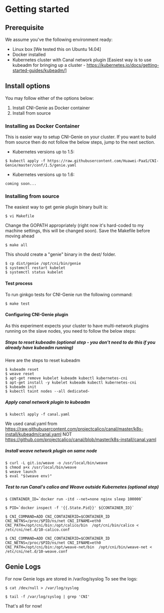 # Getting started

## Prerequisite

We assume you've the following environment ready:

* Linux box [We tested this on Ubuntu 14.04]
* Docker installed
* Kubernetes cluster with Canal network plugin [Easiest way is to use kubeadm for bringing up a cluster - https://kubernetes.io/docs/getting-started-guides/kubeadm/]

## Install options
You may follow either of the options below:
1. Install CNI-Genie as Docker container
2. Install from source

### Installing as Docker Container
This is easier way to setup CNI-Genie on your cluster. If you want to build from source then do not follow the below steps, jump to the next section.

* Kubernetes versions up to 1.5:
```
$ kubectl apply -f https://raw.githubusercontent.com/Huawei-PaaS/CNI-Genie/master/conf/1.5/genie.yaml
```

* Kubernetes versions up to 1.6:
```
coming soon...
```

### Installing from source
The easiest way to get genie plugin binary built is:

```
$ vi Makefile
```
Change the GOPATH appropriately (right now it's hard-coded to my machine settings, this will be changed soon). 
Save the Makefile before moving ahead

```
$ make all
```
This should create a "genie" binary in the dest/ folder.

```
$ cp dist/genie /opt/cni/bin/genie
$ systemctl restart kubelet
$ systemctl status kubelet
```

#### Test process

To run ginkgo tests for CNI-Genie run the following command:
```
$ make test
```

#### Configuring CNI-Genie plugin

As this experiment expects your cluster to have multi-network plugins running on the slave nodes, you need to follow the below steps:

##### Steps to reset kubeadm (optional step - you don't need to do this if you already have kubeadm running)
Here are the steps to reset kubeadm
```
$ kubeadm reset
$ weave reset
$ apt-get remove kubelet kubeadm kubectl kubernetes-cni
$ apt-get install -y kubelet kubeadm kubectl kubernetes-cni
$ kubeadm init
$ kubectl taint nodes --all dedicated-
```
##### Apply canal network plugin to kubeadm
```
$ kubectl apply -f canal.yaml
```
We used canal.yaml from 
https://raw.githubusercontent.com/projectcalico/canal/master/k8s-install/kubeadm/canal.yaml
NOT
https://github.com/projectcalico/canal/blob/master/k8s-install/canal.yaml

##### Install weave network plugin on same node
```
$ curl -L git.io/weave -o /usr/local/bin/weave
$ chmod a+x /usr/local/bin/weave
$ weave launch
$ eval "$(weave env)"
```

##### Test to run Canal's calico and Weave outside Kubernetes (optional step)
```
$ CONTAINER_ID=`docker run -itd --net=none nginx sleep 100000`

$ PID=`docker inspect -f '{{.State.Pid}}' ${CONTAINER_ID}`

$ CNI_COMMAND=ADD CNI_CONTAINERID=$CONTAINER_ID CNI_NETNS=/proc/$PID/ns/net CNI_IFNAME=eth0 CNI_PATH=/opt/cni/bin:/opt/calico/bin  /opt/cni/bin/calico < /etc/cni/net.d/10-calico.conf

$ CNI_COMMAND=ADD CNI_CONTAINERID=$CONTAINER_ID CNI_NETNS=/proc/$PID/ns/net CNI_IFNAME=eth0 CNI_PATH=/opt/cni/bin:/opt/weave-net/bin  /opt/cni/bin/weave-net < /etc/cni/net.d/10-weave.conf
```
## Genie Logs

For now Genie logs are stored in /var/log/syslog
To see the logs:
```
$ cat /dev/null > /var/log/syslog

$ tail -f /var/log/syslog | grep 'CNI'
```

That's all for now!
